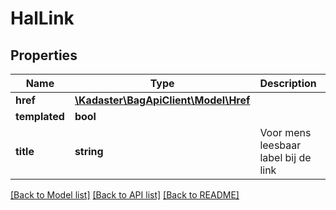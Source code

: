 # HalLink

## Properties
Name | Type | Description | Notes
------------ | ------------- | ------------- | -------------
**href** | [**\Kadaster\BagApiClient\Model\Href**](Href.md) |  | 
**templated** | **bool** |  | [optional] 
**title** | **string** | Voor mens leesbaar label bij de link | [optional] 

[[Back to Model list]](../../README.md#documentation-for-models) [[Back to API list]](../../README.md#documentation-for-api-endpoints) [[Back to README]](../../README.md)

